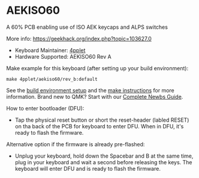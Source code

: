 # AEKISO60

A 60% PCB enabling use of ISO AEK keycaps and ALPS switches

More info: https://geekhack.org/index.php?topic=103627.0

* Keyboard Maintainer: [4pplet](https://github.com/4pplet)
* Hardware Supported: AEKISO60 Rev A

Make example for this keyboard (after setting up your build environment):

    make 4pplet/aekiso60/rev_b:default

See the [build environment setup](https://docs.qmk.fm/#/getting_started_build_tools) and the [make instructions](https://docs.qmk.fm/#/getting_started_make_guide) for more information. Brand new to QMK? Start with our [Complete Newbs Guide](https://docs.qmk.fm/#/newbs).

How to enter bootloader (DFU):
* Tap the physical reset button or short the reset-header (labled RESET) on tha back of the PCB for keyboard to enter DFU. When in DFU, it's ready to flash the firmware.

Alternative option if the firmware is already pre-flashed:
* Unplug your keyboard, hold down the Spacebar and B at the same time, plug in your keyboard and wait a second before releasing the keys. The keyboard will enter DFU and is ready to flash the firmware.
